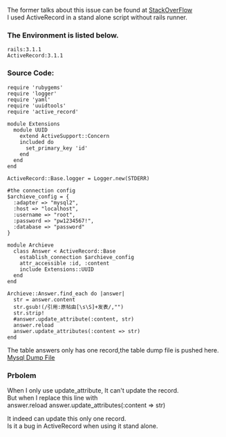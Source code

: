The former talks about this issue can be found at [StackOverFlow](http://stackoverflow.com/questions/8130900/cant-update-the-attribute-with-activerecord)  
I used ActiveRecord in a stand alone script without rails runner.  
### The Environment is listed below.  
	rails:3.1.1
	ActiveRecord:3.1.1
### Source Code:
	require 'rubygems'
	require 'logger'
	require 'yaml'
	require 'uuidtools'
	require 'active_record'
	
	module Extensions
	  module UUID
	    extend ActiveSupport::Concern
	    included do
	      set_primary_key 'id'
	    end
	  end
	end
	
	ActiveRecord::Base.logger = Logger.new(STDERR)
	
	#the connection config
	$archieve_config = {
	  :adapter => "mysql2",
	  :host => "localhost",
	  :username => "root",
	  :password => "pw1234567!",
	  :database => "password"
	}
	
	module Archieve
	  class Answer < ActiveRecord::Base
	    establish_connection $archieve_config
	    attr_accessible :id, :content
	    include Extensions::UUID
	  end
	end
	
	Archieve::Answer.find_each do |answer|
	  str = answer.content
	  str.gsub!(/引用:原帖由[\s\S]+发表/,"")
	  str.strip!
	  #answer.update_attribute(:content, str)
	  answer.reload
	  answer.update_attributes(:content => str)
	end

The table answers only has one record,the table dump file is pushed here.  
[Mysql Dump File](https://raw.github.com/Zhengquan/Swap_Chars/bug_report/bug_answers.sql)
### Prbolem
When I only use update_attribute, It can't update the record.  
But when I replace this line with  
	answer.reload
	answer.update_attributes(:content => str)

It indeed can update this only one record.  
Is it a bug in ActiveRecord when using it stand alone.
